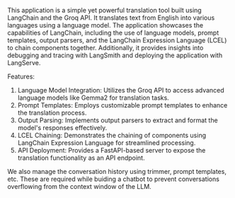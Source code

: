 This application is a simple yet powerful translation tool built using LangChain and the Groq API. It translates text from English into various languages using a language model. The application showcases the capabilities of LangChain, including the use of language models, prompt templates, output parsers, and the LangChain Expression Language (LCEL) to chain components together. Additionally, it provides insights into debugging and tracing with LangSmith and deploying the application with LangServe.

Features:
1. Language Model Integration: Utilizes the Groq API to access advanced language models like Gemma2 for translation tasks.
2. Prompt Templates: Employs customizable prompt templates to enhance the translation process.
3. Output Parsing: Implements output parsers to extract and format the model's responses effectively.
4. LCEL Chaining: Demonstrates the chaining of components using LangChain Expression Language for streamlined processing.
5. API Deployment: Provides a FastAPI-based server to expose the translation functionality as an API endpoint.

We also manage the conversation history using trimmer, prompt templates, etc. These are required while buiding a chatbot to prevent conversations overflowing from the context window of the LLM.
